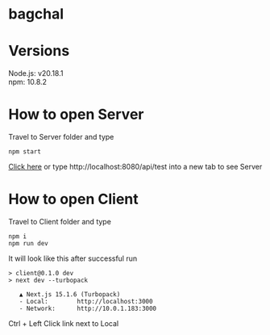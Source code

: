# bagchal
# Versions
Node.js: v20.18.1<br />
npm: 10.8.2

# How to open Server 
Travel to Server folder and type
```
npm start
```
[Click here](http://localhost:8080/api/test) or type http://localhost:8080/api/test into a new tab to see Server


# How to open Client
Travel to Client folder and type 
``` 
npm i
npm run dev
```
It will look like this after successful run
```
> client@0.1.0 dev
> next dev --turbopack

   ▲ Next.js 15.1.6 (Turbopack)
   - Local:        http://localhost:3000
   - Network:      http://10.0.1.183:3000
```
Ctrl + Left Click link next to Local
